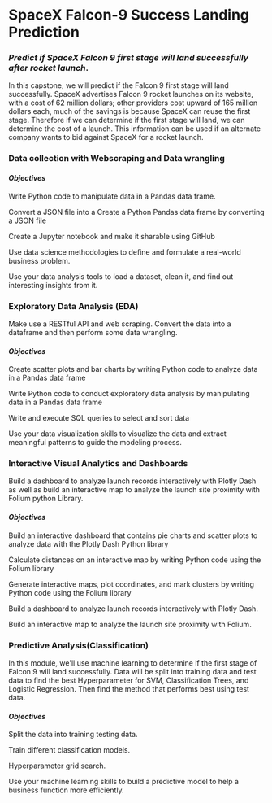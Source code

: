 # SpaceX Falcon-9 Success Landing Prediction
### _Predict if SpaceX Falcon 9 first stage will land successfully after rocket launch_.

In this capstone, we will predict if the Falcon 9 first stage will land successfully. SpaceX advertises Falcon 9 rocket launches on its website, with a cost of 62 million dollars; other providers cost upward of 165 million dollars each, much of the savings is because SpaceX can reuse the first stage. Therefore if we can determine if the first stage will land, we can determine the cost of a launch. This information can be used if an alternate company wants to bid against SpaceX for a rocket launch.

### Data collection with Webscraping and Data wrangling
#### _Objectives_
Write Python code to manipulate data in a Pandas data frame.

Convert a JSON file into a Create a Python Pandas data frame by converting a JSON file

Create a Jupyter notebook and make it sharable using GitHub

Use data science methodologies to define and formulate a real-world business problem.

Use your data analysis tools to load a dataset, clean it, and find out interesting insights from it.

### Exploratory Data Analysis (EDA)
Make use a RESTful API  and web scraping. Convert the data into a dataframe and then perform some data wrangling.
#### _Objectives_
Create scatter plots and bar charts by writing Python code to analyze data in a Pandas data frame

Write Python code to conduct exploratory data analysis by manipulating data in a Pandas data frame

Write and execute SQL queries to select and sort data

Use your data visualization skills to visualize the data and extract meaningful patterns to guide the modeling process.

### Interactive Visual Analytics and Dashboards
Build a dashboard to analyze launch records interactively with Plotly Dash as well as build an interactive map to analyze the launch site proximity with Folium python Library.
#### _Objectives_
Build an interactive dashboard that contains pie charts and scatter plots to analyze data with the Plotly Dash Python library

Calculate distances on an interactive map by writing Python code using the Folium library

Generate interactive maps, plot coordinates, and mark clusters by writing Python code using the Folium library

Build a dashboard to analyze launch records interactively with Plotly Dash.

Build an interactive map to analyze the launch site proximity with Folium.

### Predictive Analysis(Classification)
In this module, we'll use machine learning to determine if the first stage of Falcon 9 will land successfully. Data will be split into training data and test data to find the best Hyperparameter for SVM, Classification Trees, and Logistic Regression. Then find the method that performs best using test data.
#### _Objectives_
Split the data into training testing data.

Train different classification models.

Hyperparameter grid search.

Use your machine learning skills to build a predictive model to help a business function more efficiently.
